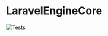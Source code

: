 # LaravelEngineCore

![Tests](https://github.com/paulhenri-l/laravel-engine-core/workflows/Tests/badge.svg)
